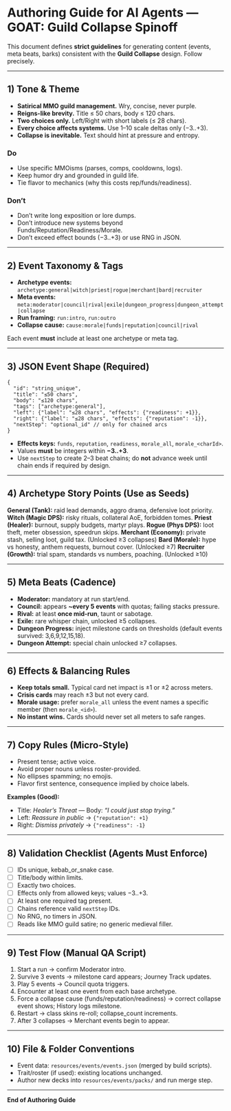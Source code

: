 # Authoring Guide for AI Agents — GOAT: Guild Collapse Spinoff

This document defines **strict guidelines** for generating content (events, meta beats, barks) consistent with the **Guild Collapse** design. Follow precisely.

---

## 1) Tone & Theme
- **Satirical MMO guild management.** Wry, concise, never purple.  
- **Reigns-like brevity.** Title ≤ 50 chars, body ≤ 120 chars.  
- **Two choices only.** Left/Right with short labels (≤ 28 chars).  
- **Every choice affects systems.** Use 1–10 scale deltas only (−3..+3).  
- **Collapse is inevitable.** Text should hint at pressure and entropy.

### Do
- Use specific MMOisms (parses, comps, cooldowns, logs).
- Keep humor dry and grounded in guild life.
- Tie flavor to mechanics (why this costs rep/funds/readiness).

### Don’t
- Don’t write long exposition or lore dumps.
- Don’t introduce new systems beyond Funds/Reputation/Readiness/Morale.
- Don’t exceed effect bounds (−3..+3) or use RNG in JSON.

---

## 2) Event Taxonomy & Tags
- **Archetype events:** `archetype:general|witch|priest|rogue|merchant|bard|recruiter`  
- **Meta events:** `meta:moderator|council|rival|exile|dungeon_progress|dungeon_attempt|collapse`  
- **Run framing:** `run:intro`, `run:outro`  
- **Collapse cause:** `cause:morale|funds|reputation|council|rival`

Each event **must** include at least one archetype or meta tag.

---

## 3) JSON Event Shape (Required)
```
{
  "id": "string_unique",
  "title": "≤50 chars",
  "body": "≤120 chars",
  "tags": ["archetype:general"],
  "left": {"label": "≤28 chars", "effects": {"readiness": +1}},
  "right": {"label": "≤28 chars", "effects": {"reputation": -1}},
  "nextStep": "optional_id" // only for chained arcs
}
```
- **Effects keys:** `funds`, `reputation`, `readiness`, `morale_all`, `morale_<charId>`.
- Values **must** be integers within **−3..+3**.
- Use `nextStep` to create 2–3 beat chains; do **not** advance week until chain ends if required by design.

---

## 4) Archetype Story Points (Use as Seeds)
**General (Tank):** raid lead demands, aggro drama, defensive loot priority.
**Witch (Magic DPS):** risky rituals, collateral AoE, forbidden tomes.
**Priest (Healer):** burnout, supply budgets, martyr plays.
**Rogue (Phys DPS):** loot theft, meter obsession, speedrun skips.
**Merchant (Economy):** private stash, selling loot, guild tax. (Unlocked ≥3 collapses)
**Bard (Morale):** hype vs honesty, anthem requests, burnout cover. (Unlocked ≥7)
**Recruiter (Growth):** trial spam, standards vs numbers, poaching. (Unlocked ≥10)

---

## 5) Meta Beats (Cadence)
- **Moderator:** mandatory at run start/end.  
- **Council:** appears **~every 5 events** with quotas; failing stacks pressure.  
- **Rival:** at least **once mid-run**, taunt or sabotage.  
- **Exile:** rare whisper chain, unlocked ≥5 collapses.  
- **Dungeon Progress:** inject milestone cards on thresholds (default events survived: 3,6,9,12,15,18).  
- **Dungeon Attempt:** special chain unlocked ≥7 collapses.

---

## 6) Effects & Balancing Rules
- **Keep totals small.** Typical card net impact is ±1 or ±2 across meters.  
- **Crisis cards** may reach ±3 but not every card.  
- **Morale usage:** prefer `morale_all` unless the event names a specific member (then `morale_<id>`).  
- **No instant wins.** Cards should never set all meters to safe ranges.

---

## 7) Copy Rules (Micro-Style)
- Present tense; active voice.  
- Avoid proper nouns unless roster-provided.  
- No ellipses spamming; no emojis.  
- Flavor first sentence, consequence implied by choice labels.

**Examples (Good):**
- Title: *Healer’s Threat* — Body: *“I could just stop trying.”*  
- Left: *Reassure in public* → `{"reputation": +1}`  
- Right: *Dismiss privately* → `{"readiness": -1}`

---

## 8) Validation Checklist (Agents Must Enforce)
- [ ] IDs unique, kebab_or_snake case.  
- [ ] Title/body within limits.  
- [ ] Exactly two choices.  
- [ ] Effects only from allowed keys; values −3..+3.  
- [ ] At least one required tag present.  
- [ ] Chains reference valid `nextStep` IDs.  
- [ ] No RNG, no timers in JSON.  
- [ ] Reads like MMO guild satire; no generic medieval filler.

---

## 9) Test Flow (Manual QA Script)
1. Start a run → confirm Moderator intro.  
2. Survive 3 events → milestone card appears; Journey Track updates.  
3. Play 5 events → Council quota triggers.  
4. Encounter at least one event from each base archetype.  
5. Force a collapse cause (funds/reputation/readiness) → correct collapse event shows; History logs milestone.  
6. Restart → class skins re-roll; collapse_count increments.  
7. After 3 collapses → Merchant events begin to appear.

---

## 10) File & Folder Conventions
- Event data: `resources/events/events.json` (merged by build scripts).  
- Trait/roster (if used): existing locations unchanged.  
- Author new decks into `resources/events/packs/` and run merge step.

---

**End of Authoring Guide**

